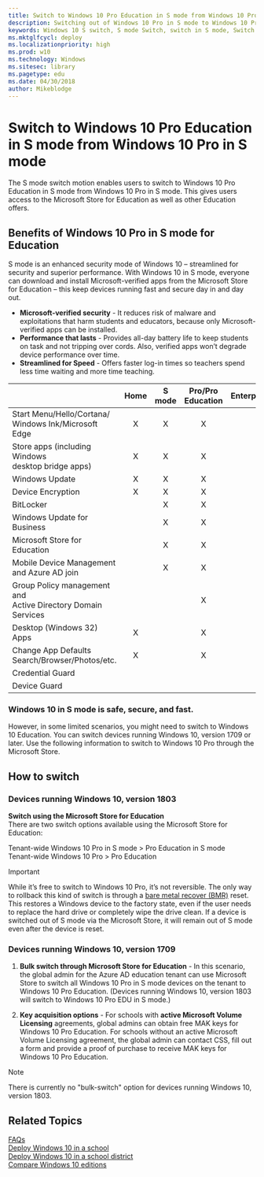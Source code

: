 ```yaml
---
title: Switch to Windows 10 Pro Education in S mode from Windows 10 Pro in S mode
description: Switching out of Windows 10 Pro in S mode to Windows 10 Pro Education in S mode. The S mode switch documentation describes the requirements and process for Switching to Windows 10 Pro Education in S mode. 
keywords: Windows 10 S switch, S mode Switch, switch in S mode, Switch S mode, Windows 10 Pro Education in S mode, S mode, system requirements, Overview, Windows 10 Pro in S mode, Education, EDU
ms.mktglfcycl: deploy
ms.localizationpriority: high
ms.prod: w10
ms.technology: Windows
ms.sitesec: library
ms.pagetype: edu
ms.date: 04/30/2018
author: Mikeblodge
---
```


# Switch to Windows 10 Pro Education in S mode from Windows 10 Pro in S mode
The S mode switch motion enables users to switch to Windows 10 Pro Education in S mode from Windows 10 Pro in S mode. This gives users access to the Microsoft Store for Education as well as other Education offers.

## Benefits of Windows 10 Pro in S mode for Education

S mode is an enhanced security mode of Windows 10 – streamlined for security and superior performance. With Windows 10 in S mode, everyone can download and install Microsoft-verified apps from the Microsoft Store for Education – this keep devices running fast and secure day in and day out. 

- **Microsoft-verified security** - It reduces risk of malware and exploitations that harm students and educators, because only Microsoft-verified apps can be installed.
- **Performance that lasts** - Provides all-day battery life to keep students on task and not tripping over cords. Also, verified apps won’t degrade device performance over time.
- **Streamlined for Speed** - Offers faster log-in times so teachers spend less time waiting and more time teaching. 


|  |Home  |S mode  |Pro/Pro Education  |Enterprise/Education |
|---------|:---:|:---:|:---:|:---:|
|Start Menu/Hello/Cortana/<BR>Windows Ink/Microsoft Edge | X | X | X | X |
|Store apps (including Windows <BR>desktop bridge apps) | X | X | X | X |
|Windows Update | X | X | X | X |
|Device Encryption | X | X | X | X |
|BitLocker | | X | X | X |
|Windows Update for Business |  | X | X | X |
|Microsoft Store for Education | | X | X | X |
|Mobile Device Management<BR> and Azure AD join | | X | X | X |
|Group Policy management and <BR>Active Directory Domain Services | | | X | X |
|Desktop (Windows 32) Apps | X | | X | X |
|Change App Defaults<BR>Search/Browser/Photos/etc. | X | | X | X |
|Credential Guard | | | | X |
|Device Guard | | | | X |

###  Windows 10 in S mode is safe, secure, and fast.  
However, in some limited scenarios, you might need to switch to Windows 10 Education. You can switch devices running Windows 10, version 1709 or later. Use the following information to switch to Windows 10 Pro through the Microsoft Store. 

## How to switch

### Devices running Windows 10, version 1803

**Switch using the Microsoft Store for Education**<BR>
There are two switch options available using the Microsoft Store for Education:

Tenant-wide Windows 10 Pro in S mode > Pro Education in S mode <BR>
Tenant-wide Windows 10 Pro > Pro Education

> [!IMPORTANT]
> While it’s free to switch to Windows 10 Pro, it’s not reversible. The only way to rollback this kind of switch is through a [bare metal recover (BMR)](https://docs.microsoft.com/en-us/windows-hardware/manufacture/desktop/create-media-to-run-push-button-reset-features-s14) reset. This restores a Windows device to the factory state, even if the user needs to replace the hard drive or completely wipe the drive clean. If a device is switched out of S mode via the Microsoft Store, it will remain out of S mode even after the device is reset.

### Devices running Windows 10, version 1709

1. **Bulk switch through Microsoft Store for Education** - In this scenario, the global admin for the Azure AD education tenant can use Microsoft Store to switch all Windows 10 Pro in S mode devices on the tenant to Windows 10 Pro Education. (Devices running Windows 10, version 1803 will switch to Windows 10 Pro EDU in S mode.)

2. **Key acquisition options** - For schools with **active Microsoft Volume Licensing** agreements, global admins can obtain free MAK keys for Windows 10 Pro Education. For schools without an active Microsoft Volume Licensing agreement, the global admin can contact CSS, fill out a form and provide a proof of purchase to receive MAK keys for Windows 10 Pro Education.

> [!NOTE]
> There is currently no "bulk-switch" option for devices running Windows 10, version 1803. 

## Related Topics
[FAQs](https://support.microsoft.com/en-us/help/4020089/windows-10-in-s-mode-faq)<br>
[Deploy Windows 10 in a school](deploy-windows-10-in-a-school.md)<BR> 
[Deploy Windows 10 in a school district](deploy-windows-10-in-a-school-district.md) <BR>
[Compare Windows 10 editions](https://www.microsoft.com/en-us/WindowsForBusiness/Compare)